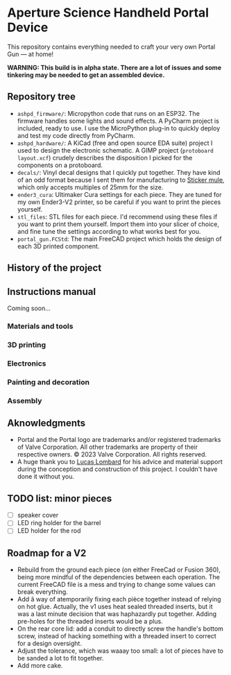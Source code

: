 # Aperture Science Handheld Portal Device

This repository contains everything needed to craft your very own Portal Gun — at home! 

**WARNING: This build is in alpha state. There are a lot of issues and some tinkering may be needed to get an assembled device.**

## Repository tree

* `ashpd_firmware/`: Micropython code that runs on an ESP32. The firmware handles some lights and sound effects. A PyCharm project is included, ready to use. I use the MicroPython plug-in to quickly deploy and test my code directly from PyCharm.
* `ashpd_hardware/`: A KiCad (free and open source EDA suite) project I used to design the electronic schematic. A GIMP project (`protoboard layout.xcf`) crudely describes the disposition I picked for the components on a protoboard.
* `decals/`: Vinyl decal designs that I quickly put together. They have kind of an odd format because I sent them for manufacturing to [Sticker mule](https://www.stickermule.com/), which only accepts multiples of 25mm for the size.
* `ender3_cura`: Ultimaker Cura settings for each piece. They are tuned for my own Ender3-V2 printer, so be careful if you want to print the pieces yourself.
* `stl_files`: STL files for each piece. I'd recommend using these files if you want to print them yourself. Import them into your slicer of choice, and fine tune the settings according to what works best for you.
* `portal_gun.FCStd`: The main FreeCAD project which holds the design of each 3D printed component.

## History of the project

## Instructions manual

Coming soon...

### Materials and tools

### 3D printing

### Electronics

### Painting and decoration

### Assembly

## Aknowledgments

* Portal and the Portal logo are trademarks and/or registered trademarks of Valve Corporation. All other trademarks are property of their respective owners. © 2023 Valve Corporation. All rights reserved.
* A huge thank you to [Lucas Lombard](https://github.com/lululombard) for his advice and material support during the conception and construction of this project. I couldn't have done it without you.

## TODO list: minor pieces

- [ ] speaker cover
- [ ] LED ring holder for the barrel
- [ ] LED holder for the rod

## Roadmap for a V2

* Rebuild from the ground each piece (on either FreeCad or Fusion 360), being more mindful of the dependencies between each operation. The current FreeCAD file is a mess and trying to change some values can break everything.
* Add â way of atemporarily fixing each pièce together instead of relying on hot glue. Actually, the v1 uses heat sealed threaded inserts, but it was a last minute decision that was haphazardly put together. Adding pre-holes for the threaded inserts would be a plus.
* On the rear core lid: add a conduit to directly screw the handle's bottom screw, instead of hacking something with a threaded insert to correct for a design oversight.
* Adjust the tolerance, which was waaay too small: a lot of pieces have to be sanded a lot to fit together.
* Add more cake.
